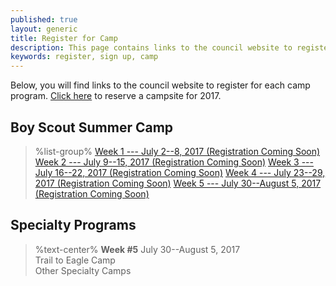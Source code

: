 ```yaml
---
published: true
layout: generic
title: Register for Camp
description: This page contains links to the council website to register to attend summer camp at Camp Workcoeman.
keywords: register, sign up, camp
---
```


Below, you will find links to the council website to register for each camp program. <a href="{{ site.url }}/boy-scouts/campsite-reservation">Click here</a> to reserve a campsite for 2017.

## Boy Scout Summer Camp

> %list-group%
> <a href="{{ site.url }}/#" class="list-group-item">Week 1 --- July 2--8, 2017 (Registration Coming Soon)</a>
> <a href="{{ site.url }}/#" class="list-group-item">Week 2 --- July 9--15, 2017 (Registration Coming Soon)</a>
> <a href="{{ site.url }}/#" class="list-group-item">Week 3 --- July 16--22, 2017 (Registration Coming Soon)</a>
> <a href="{{ site.url }}/#" class="list-group-item">Week 4 --- July 23--29, 2017 (Registration Coming Soon)</a>
> <a href="{{ site.url }}/#" class="list-group-item">Week 5 --- July 30--August 5, 2017 (Registration Coming Soon)</a>

## Specialty Programs

> %text-center%
> **Week #5**
> July 30--August 5, 2017<br/>
> Trail to Eagle Camp<br/>
> Other Specialty Camps
